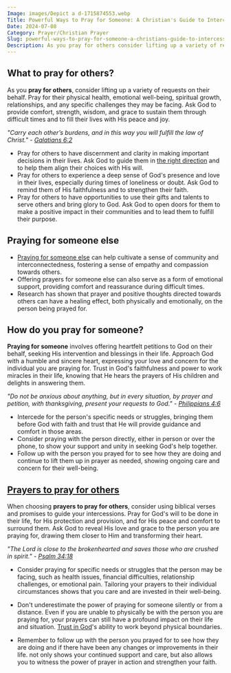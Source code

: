 ```yaml
---
Image: images/Depict a d-1715874553.webp
Title: Powerful Ways to Pray for Someone: A Christian's Guide to Intercessory Prayer
Date: 2024-07-08
Category: Prayer/Christian Prayer
Slug: powerful-ways-to-pray-for-someone-a-christians-guide-to-intercessory-power
Description: As you pray for others consider lifting up a variety of requests on their behalf Pray for their physical health emotional wellbeing spiritual growth relationships and any specific challenges they may be facing Ask God to provide comfort strength wisdom and grace to sustain them through difficult times and to
---
```


## What to pray for others?

As you **pray for others**, consider lifting up a variety of requests on their behalf. Pray for their physical health, emotional well-being, spiritual growth, relationships, and any specific challenges they may be facing. Ask God to provide comfort, strength, wisdom, and grace to sustain them through difficult times and to fill their lives with His peace and joy.

*"Carry each other’s burdens, and in this way you will fulfill the law of Christ." - [Galatians 6:2](https://www.bibleref.com/Galatians/6/Galatians-6-2.html)*

- Pray for others to have discernment and clarity in making important decisions in their lives. Ask God to guide them in [the right direction](/pray-for-help-at-work-effective-christian-strategies-for-success) and to help them align their choices with His will.
- Pray for others to experience a deep sense of God's presence and love in their lives, especially during times of loneliness or doubt. Ask God to remind them of His faithfulness and to strengthen their faith.
- Pray for others to have opportunities to use their gifts and talents to serve others and bring glory to God. Ask God to open doors for them to make a positive impact in their communities and to lead them to fulfill their purpose.

## Praying for someone else

- [Praying for someone else](/prayers-to-pray-for-others) can help cultivate a sense of community and interconnectedness, fostering a sense of empathy and compassion towards others.
- Offering prayers for someone else can also serve as a form of emotional support, providing comfort and reassurance during difficult times.
- Research has shown that prayer and positive thoughts directed towards others can have a healing effect, both physically and emotionally, on the person being prayed for.

## How do you pray for someone?

**Praying for someone** involves offering heartfelt petitions to God on their behalf, seeking His intervention and blessings in their life. Approach God with a humble and sincere heart, expressing your love and concern for the individual you are praying for. Trust in God's faithfulness and power to work miracles in their life, knowing that He hears the prayers of His children and delights in answering them.

*"Do not be anxious about anything, but in every situation, by prayer and petition, with thanksgiving, present your requests to God." - [Philippians 4:6](https://www.bibleref.com/Philippians/4/Philippians-4-6.html)*

- Intercede for the person's specific needs or struggles, bringing them before God with faith and trust that He will provide guidance and comfort in those areas.
- Consider praying with the person directly, either in person or over the phone, to show your support and unity in seeking God's help together.
- Follow up with the person you prayed for to see how they are doing and continue to lift them up in prayer as needed, showing ongoing care and concern for their well-being.

## [Prayers to pray for others](/prayers-to-pray-for-others)

When choosing **prayers to pray for others**, consider using biblical verses and promises to guide your intercessions. Pray for God's will to be done in their life, for His protection and provision, and for His peace and comfort to surround them. Ask God to reveal His love and grace to the person you are praying for, drawing them closer to Him and transforming their heart.

*"The Lord is close to the brokenhearted and saves those who are crushed in spirit." - [Psalm 34:18](https://www.bibleref.com/Psalm/34/Psalm-34-18.html)*

- Consider praying for specific needs or struggles that the person may be facing, such as health issues, financial difficulties, relationship challenges, or emotional pain. Tailoring your prayers to their individual circumstances shows that you care and are invested in their well-being.

- Don't underestimate the power of praying for someone silently or from a distance. Even if you are unable to physically be with the person you are praying for, your prayers can still have a profound impact on their life and situation. [Trust in God](/transformative-power-of-christian-prayer-comprehensive-guide)'s ability to work beyond physical boundaries.

- Remember to follow up with the person you prayed for to see how they are doing and if there have been any changes or improvements in their life.  not only shows your continued support and care, but also allows you to witness the power of prayer in action and strengthen your faith.